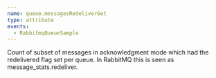 ```yaml
---
name: queue.messagesRedeliverGet
type: attribute
events:
  - RabbitmqQueueSample
---
```


Count of subset of messages in acknowledgment mode which had the redelivered flag set per queue. In RabbitMQ this is seen as message\_stats.redeliver.